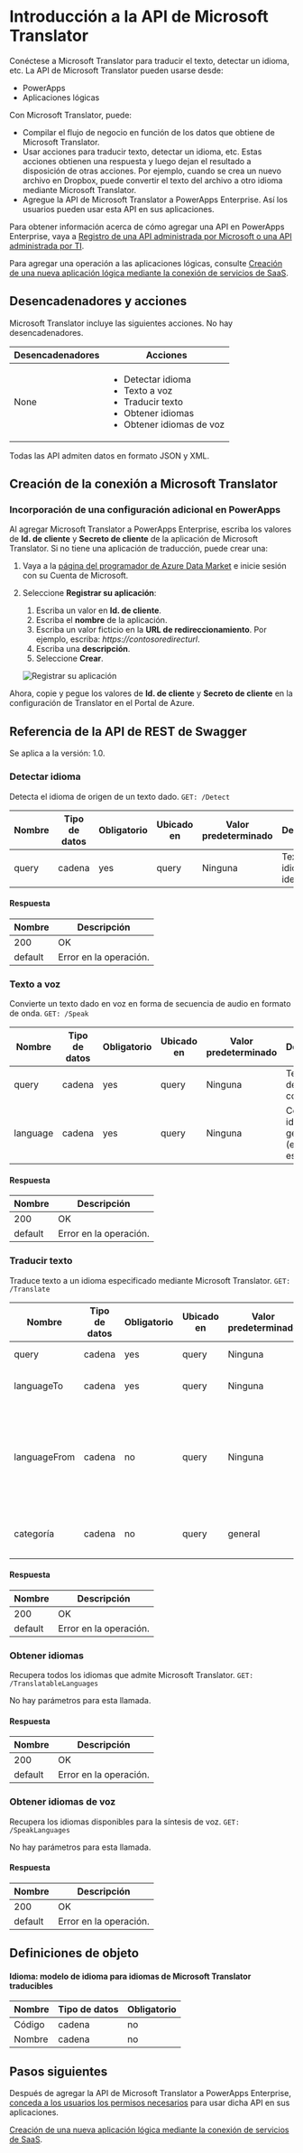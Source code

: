 <properties
	pageTitle="Incorporación de Microsoft Translator a PowerApps Enterprise o aplicaciones lógicas | Microsoft Azure"
	description="Información general de la API de Microsoft Translator con los parámetros de la API de REST"
	services=""
    suite=""
	documentationCenter="" 
	authors="MandiOhlinger"
	manager="erikre"
	editor=""
	tags="connectors"/>

<tags
   ms.service="multiple"
   ms.devlang="na"
   ms.topic="article"
   ms.tgt_pltfrm="na"
   ms.workload="na" 
   ms.date="02/25/2016"
   ms.author="mandia"/>

# Introducción a la API de Microsoft Translator
Conéctese a Microsoft Translator para traducir el texto, detectar un idioma, etc. La API de Microsoft Translator pueden usarse desde:

- PowerApps 
- Aplicaciones lógicas 

Con Microsoft Translator, puede:

- Compilar el flujo de negocio en función de los datos que obtiene de Microsoft Translator. 
- Usar acciones para traducir texto, detectar un idioma, etc. Estas acciones obtienen una respuesta y luego dejan el resultado a disposición de otras acciones. Por ejemplo, cuando se crea un nuevo archivo en Dropbox, puede convertir el texto del archivo a otro idioma mediante Microsoft Translator.
- Agregue la API de Microsoft Translator a PowerApps Enterprise. Así los usuarios pueden usar esta API en sus aplicaciones. 

Para obtener información acerca de cómo agregar una API en PowerApps Enterprise, vaya a [Registro de una API administrada por Microsoft o una API administrada por TI](../power-apps/powerapps-register-from-available-apis.md).

Para agregar una operación a las aplicaciones lógicas, consulte [Creación de una nueva aplicación lógica mediante la conexión de servicios de SaaS](../app-service-logic/app-service-logic-create-a-logic-app.md).

## Desencadenadores y acciones
Microsoft Translator incluye las siguientes acciones. No hay desencadenadores.

Desencadenadores | Acciones
--- | ---
None | <ul><li>Detectar idioma</li><li>Texto a voz</li><li>Traducir texto</li><li>Obtener idiomas</li><li>Obtener idiomas de voz</li></ul>

Todas las API admiten datos en formato JSON y XML.

## Creación de la conexión a Microsoft Translator

### Incorporación de una configuración adicional en PowerApps
Al agregar Microsoft Translator a PowerApps Enterprise, escriba los valores de **Id. de cliente** y **Secreto de cliente** de la aplicación de Microsoft Translator. Si no tiene una aplicación de traducción, puede crear una:

1. Vaya a la [página del programador de Azure Data Market][5] e inicie sesión con su Cuenta de Microsoft. 

2. Seleccione **Registrar su aplicación**:

	1. Escriba un valor en **Id. de cliente**.
	2. Escriba el **nombre** de la aplicación.
	3. Escriba un valor ficticio en la **URL de redireccionamiento**. Por ejemplo, escriba: *https://contosoredirecturl*.
	4. Escriba una **descripción**.
	5. Seleccione **Crear**.  

	![Registrar su aplicación][6]

Ahora, copie y pegue los valores de **Id. de cliente** y **Secreto de cliente** en la configuración de Translator en el Portal de Azure.


## Referencia de la API de REST de Swagger
Se aplica a la versión: 1.0.

### Detectar idioma    
Detecta el idioma de origen de un texto dado. ```GET: /Detect```

| Nombre| Tipo de datos|Obligatorio|Ubicado en|Valor predeterminado|Descripción|
| ---|---|---|---|---|---|
|query|cadena|yes|query|Ninguna |Texto cuyo idioma se identificará|

#### Respuesta
|Nombre|Descripción|
|---|---|
|200|OK|
|default|Error en la operación.|


### Texto a voz    
Convierte un texto dado en voz en forma de secuencia de audio en formato de onda. ```GET: /Speak```

| Nombre| Tipo de datos|Obligatorio|Ubicado en|Valor predeterminado|Descripción|
| ---|---|---|---|---|---|
|query|cadena|yes|query|Ninguna |Texto que desea convertir|
|language|cadena|yes|query|Ninguna |Código de idioma para generar voz (ejemplo: ' es-es')|

#### Respuesta
|Nombre|Descripción|
|---|---|
|200|OK|
|default|Error en la operación.|


### Traducir texto    
Traduce texto a un idioma especificado mediante Microsoft Translator. ```GET: /Translate```

| Nombre| Tipo de datos|Obligatorio|Ubicado en|Valor predeterminado|Descripción|
| ---|---|---|---|---|---|
|query|cadena|yes|query|Ninguna |Texto para traducir|
|languageTo|cadena|yes|query| Ninguna|Código de idioma de destino (ejemplo: 'fr')|
|languageFrom|cadena|no|query|Ninguna |Idioma de origen; si no se proporciona, Microsoft Translator intentará detectarlo automáticamente. (Ejemplo: es)|
|categoría|cadena|no|query|general |Categoría de traducción (predeterminada: 'general')|

#### Respuesta
|Nombre|Descripción|
|---|---|
|200|OK|
|default|Error en la operación.|


### Obtener idiomas    
Recupera todos los idiomas que admite Microsoft Translator. ```GET: /TranslatableLanguages```

No hay parámetros para esta llamada.

#### Respuesta
|Nombre|Descripción|
|---|---|
|200|OK|
|default|Error en la operación.|


### Obtener idiomas de voz    
Recupera los idiomas disponibles para la síntesis de voz. ```GET: /SpeakLanguages```

No hay parámetros para esta llamada.

#### Respuesta
|Nombre|Descripción|
|---|---|
|200|OK|
|default|Error en la operación.|

## Definiciones de objeto

#### Idioma: modelo de idioma para idiomas de Microsoft Translator traducibles

| Nombre | Tipo de datos | Obligatorio|
|---|---|---|
|Código|cadena|no|
|Nombre|cadena|no|


## Pasos siguientes
Después de agregar la API de Microsoft Translator a PowerApps Enterprise, [conceda a los usuarios los permisos necesarios](../power-apps/powerapps-manage-api-connection-user-access.md) para usar dicha API en sus aplicaciones.

[Creación de una nueva aplicación lógica mediante la conexión de servicios de SaaS](../app-service-logic/app-service-logic-create-a-logic-app.md).


<!--References-->
[5]: https://datamarket.azure.com/developer/applications/
[6]: ./media/create-api-microsofttranslator/register-your-application.png

<!---HONumber=AcomDC_0302_2016-->


